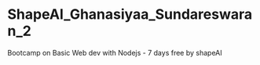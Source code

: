 # ShapeAI_Ghanasiyaa_Sundareswaran_2
Bootcamp on Basic Web dev with Nodejs - 7 days free by shapeAI
